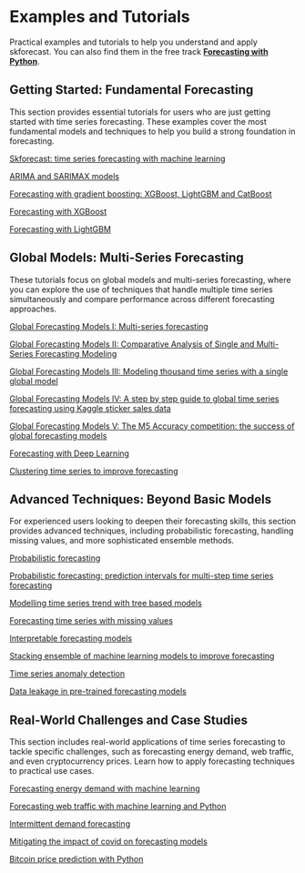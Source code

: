 <script src="https://kit.fontawesome.com/d20edc211b.js" crossorigin="anonymous"></script>

# Examples and Tutorials

Practical examples and tutorials to help you understand and apply skforecast. You can also find them in the free track [**Forecasting with Python**](https://cienciadedatos.net/en/forecasting-python).

## Getting Started: Fundamental Forecasting

This section provides essential tutorials for users who are just getting started with time series forecasting. These examples cover the most fundamental models and techniques to help you build a strong foundation in forecasting.

<i class="fa-duotone fa-chart-line fa" style="font-size: 25px; color: #1DA1F2;"></i>  [Skforecast: time series forecasting with machine learning](https://www.cienciadedatos.net/documentos/py27-time-series-forecasting-python-scikitlearn.html)

<i class="fa-solid fa-arrow-trend-up" style="font-size: 25px; color: #E60023;"></i> [ARIMA and SARIMAX models](https://www.cienciadedatos.net/documentos/py51-arima-sarimax-models-python.html)

<i class="fa-solid fa-sitemap fa" style="font-size: 25px; color: #00cc99;"></i> [Forecasting with gradient boosting: XGBoost, LightGBM and CatBoost](https://www.cienciadedatos.net/documentos/py39-forecasting-time-series-with-skforecast-xgboost-lightgbm-catboost.html)

<i class="fa-solid fa-diagram-project fa-rotate-90" style="font-size: 25px; color: #74C0FC;"></i> [Forecasting with XGBoost](https://www.cienciadedatos.net/documentos/py56-forecasting-time-series-with-xgboost.html)

<i class="fa-solid fa-diagram-project fa-rotate-90" style="font-size: 25px; color: #76b644;"></i> [Forecasting with LightGBM](https://www.cienciadedatos.net/documentos/py58-forecasting-time-series-with-lightgbm.html)


## Global Models: Multi-Series Forecasting

These tutorials focus on global models and multi-series forecasting, where you can explore the use of techniques that handle multiple time series simultaneously and compare performance across different forecasting approaches.

<i class="fa-duotone fa-water fa" style="font-size: 25px; color: teal;"></i> [Global Forecasting Models I: Multi-series forecasting](https://www.cienciadedatos.net/documentos/py44-multi-series-forecasting-skforecast.html)

<i class="fa-solid fa-globe" style="font-size: 25px; color: #6b8e23;"></i> [Global Forecasting Models II: Comparative Analysis of Single and Multi-Series Forecasting Modeling](https://www.cienciadedatos.net/documentos/py53-global-forecasting-models.html)

<i class="fa-solid fa-stairs" style="font-size: 25px; color: #B197FC;"></i> [Global Forecasting Models III: Modeling thousand time series with a single global model](https://www.cienciadedatos.net/documentos/py59-scalable-forecasting-models.html)

<i class="fa-brands fa-kaggle" style="font-size: 25px; color:rgb(230, 12, 12);"></i> [Global Forecasting Models IV: A step by step guide to global time series forecasting using Kaggle sticker sales data](https://cienciadedatos.net/documentos/py66-forecasting-sticker-sales-kaggle.html)

<i class="fa-solid fa-basket-shopping" style="font-size: 25px; color: #74C0FC;"></i> [Global Forecasting Models V: The M5 Accuracy competition: the success of global forecasting models](https://www.cienciadedatos.net/documentos/py61-m5-forecasting-competition.html)

<i class="fa-solid fa-layer-group" style="font-size: 25px; color: #001633;"></i> [Forecasting with Deep Learning](https://cienciadedatos.net/documentos/py54-forecasting-with-deep-learning)

<i class="fa-solid fa-circle-nodes" style="font-size: 25px; color: #2f5ee9;"></i> [Clustering time series to improve forecasting](https://cienciadedatos.net/documentos/py64-clustering-time-series-forecasting.html)

## Advanced Techniques: Beyond Basic Models

For experienced users looking to deepen their forecasting skills, this section provides advanced techniques, including probabilistic forecasting, handling missing values, and more sophisticated ensemble methods.

<i class="fa-light fa-chart-line fa" style="font-size: 25px; color: #f26e1d;"></i>  [Probabilistic forecasting](https://www.cienciadedatos.net/documentos/py42-probabilistic-forecasting.html)

<i class="fa-light fa-chart-line fa" style="font-size: 25px; color:rgb(128, 29, 242);"></i>  [Probabilistic forecasting: prediction intervals for multi-step time series forecasting](https://cienciadedatos.net/documentos/py60-probabilistic-forecasting-prediction-intervals-multi-step-forecasting.html)

<i class="fa-solid fa-tree" style="font-size: 25px; color:rgb(7, 104, 84);"></i> [Modelling time series trend with tree based models](https://www.cienciadedatos.net/documentos/py49-modelling-time-series-trend-with-tree-based-models.html)

<i class="fa-solid fa-magnifying-glass" style="font-size: 25px; color: purple;"></i> [Forecasting time series with missing values](https://www.cienciadedatos.net/documentos/py46-forecasting-time-series-missing-values.html)

<i class="fa-solid fa-chart-gantt" style="font-size: 25px; color: #ff004f;"></i> [Interpretable forecasting models](https://www.cienciadedatos.net/documentos/py57-interpretable-forecasting-models.html)

<i class="fa-solid fa-cubes-stacked fa-rotate-180" style="font-size: 25px; color: #c15d0b;"></i> [Stacking ensemble of machine learning models to improve forecasting](https://cienciadedatos.net/documentos/py52-stacking-ensemble-models-forecasting.html)

<i class="fa-solid fa-ghost" style="font-size: 25px; color: #2f5ee9;"></i> [Time series anomaly detection](https://cienciadedatos.net/documentos/py62-time-series-anomaly-detection.html)

<i class="fa-solid fa-lock-open" style="font-size: 25px; color: #e70d44;"></i> [Data leakage in pre-trained forecasting models](https://cienciadedatos.net/documentos/py63-data-leakage-pre-trained-forecasting-models.html)


## Real-World Challenges and Case Studies

This section includes real-world applications of time series forecasting to tackle specific challenges, such as forecasting energy demand, web traffic, and even cryptocurrency prices. Learn how to apply forecasting techniques to practical use cases.

<i class="fa-duotone fa-lightbulb fa" style="font-size: 25px; color: #fcea2b;"></i> [Forecasting energy demand with machine learning](https://www.cienciadedatos.net/documentos/py29-forecasting-electricity-power-demand-python.html)

<i class="fa-duotone fa-rss fa" style="font-size: 25px; color: #666666;"></i> [Forecasting web traffic with machine learning and Python](https://www.cienciadedatos.net/documentos/py37-forecasting-web-traffic-machine-learning.html)

<i class="fa-solid fa-wave-square" style="font-size: 25px; color: #fbbb09;"></i> [Intermittent demand forecasting](https://www.cienciadedatos.net/documentos/py48-intermittent-demand-forecasting.html)

<i class="fa-solid fa-virus-covid" style="font-size: 25px; color:red;"></i> [Mitigating the impact of covid on forecasting models](https://www.cienciadedatos.net/documentos/py45-weighted-time-series-forecasting.html)

<i class="fa-brands fa-bitcoin fa" style="font-size: 25px; color: #f7931a;"></i> [Bitcoin price prediction with Python](https://www.cienciadedatos.net/documentos/py41-forecasting-cryptocurrency-bitcoin-machine-learning-python.html)
